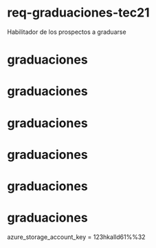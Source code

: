 # req-graduaciones-tec21
Habilitador de los prospectos a graduarse
# graduaciones
# graduaciones
# graduaciones
# graduaciones
# graduaciones
# graduaciones

azure_storage_account_key = 123hkalld61%%32
